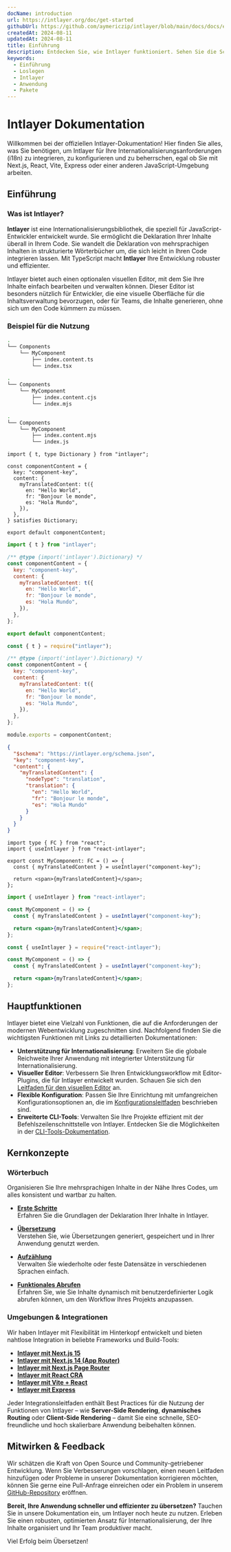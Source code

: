 ```yaml
---
docName: introduction
url: https://intlayer.org/doc/get-started
githubUrl: https://github.com/aymericzip/intlayer/blob/main/docs/docs/en/introduction.md
createdAt: 2024-08-11
updatedAt: 2024-08-11
title: Einführung
description: Entdecken Sie, wie Intlayer funktioniert. Sehen Sie die Schritte, die von Intlayer in Ihrer Anwendung verwendet werden. Sehen Sie, was die verschiedenen Pakete tun.
keywords:
  - Einführung
  - Loslegen
  - Intlayer
  - Anwendung
  - Pakete
---
```


# Intlayer Dokumentation

Willkommen bei der offiziellen Intlayer-Dokumentation! Hier finden Sie alles, was Sie benötigen, um Intlayer für Ihre Internationalisierungsanforderungen (i18n) zu integrieren, zu konfigurieren und zu beherrschen, egal ob Sie mit Next.js, React, Vite, Express oder einer anderen JavaScript-Umgebung arbeiten.

## Einführung

### Was ist Intlayer?

**Intlayer** ist eine Internationalisierungsbibliothek, die speziell für JavaScript-Entwickler entwickelt wurde. Sie ermöglicht die Deklaration Ihrer Inhalte überall in Ihrem Code. Sie wandelt die Deklaration von mehrsprachigen Inhalten in strukturierte Wörterbücher um, die sich leicht in Ihren Code integrieren lassen. Mit TypeScript macht **Intlayer** Ihre Entwicklung robuster und effizienter.

Intlayer bietet auch einen optionalen visuellen Editor, mit dem Sie Ihre Inhalte einfach bearbeiten und verwalten können. Dieser Editor ist besonders nützlich für Entwickler, die eine visuelle Oberfläche für die Inhaltsverwaltung bevorzugen, oder für Teams, die Inhalte generieren, ohne sich um den Code kümmern zu müssen.

### Beispiel für die Nutzung

```bash codeFormat="typescript"
.
└── Components
    └── MyComponent
        ├── index.content.ts
        └── index.tsx
```

```bash codeFormat="commonjs"
.
└── Components
    └── MyComponent
        ├── index.content.cjs
        └── index.mjs
```

```bash codeFormat="esm"
.
└── Components
    └── MyComponent
        ├── index.content.mjs
        └── index.js
```

```tsx fileName="src/components/MyComponent/index.content.ts" contentDeclarationFormat="typescript"
import { t, type Dictionary } from "intlayer";

const componentContent = {
  key: "component-key",
  content: {
    myTranslatedContent: t({
      en: "Hello World",
      fr: "Bonjour le monde",
      es: "Hola Mundo",
    }),
  },
} satisfies Dictionary;

export default componentContent;
```

```javascript fileName="src/components/MyComponent/index.content.mjs" contentDeclarationFormat="esm"
import { t } from "intlayer";

/** @type {import('intlayer').Dictionary} */
const componentContent = {
  key: "component-key",
  content: {
    myTranslatedContent: t({
      en: "Hello World",
      fr: "Bonjour le monde",
      es: "Hola Mundo",
    }),
  },
};

export default componentContent;
```

```javascript fileName="src/components/MyComponent/index.content.cjs" contentDeclarationFormat="commonjs"
const { t } = require("intlayer");

/** @type {import('intlayer').Dictionary} */
const componentContent = {
  key: "component-key",
  content: {
    myTranslatedContent: t({
      en: "Hello World",
      fr: "Bonjour le monde",
      es: "Hola Mundo",
    }),
  },
};

module.exports = componentContent;
```

```json fileName="src/components/MyComponent/index.content.json" contentDeclarationFormat="json"
{
  "$schema": "https://intlayer.org/schema.json",
  "key": "component-key",
  "content": {
    "myTranslatedContent": {
      "nodeType": "translation",
      "translation": {
        "en": "Hello World",
        "fr": "Bonjour le monde",
        "es": "Hola Mundo"
      }
    }
  }
}
```

```tsx fileName="src/components/MyComponent/index.tsx" codeFormat="typescript"
import type { FC } from "react";
import { useIntlayer } from "react-intlayer";

export const MyComponent: FC = () => {
  const { myTranslatedContent } = useIntlayer("component-key");

  return <span>{myTranslatedContent}</span>;
};
```

```jsx fileName="src/components/MyComponent/index.mjx" codeFormat="esm"
import { useIntlayer } from "react-intlayer";

const MyComponent = () => {
  const { myTranslatedContent } = useIntlayer("component-key");

  return <span>{myTranslatedContent}</span>;
};
```

```jsx fileName="src/components/MyComponent/index.csx" codeFormat="commonjs"
const { useIntlayer } = require("react-intlayer");

const MyComponent = () => {
  const { myTranslatedContent } = useIntlayer("component-key");

  return <span>{myTranslatedContent}</span>;
};
```

## Hauptfunktionen

Intlayer bietet eine Vielzahl von Funktionen, die auf die Anforderungen der modernen Webentwicklung zugeschnitten sind. Nachfolgend finden Sie die wichtigsten Funktionen mit Links zu detaillierten Dokumentationen:

- **Unterstützung für Internationalisierung**: Erweitern Sie die globale Reichweite Ihrer Anwendung mit integrierter Unterstützung für Internationalisierung.
- **Visueller Editor**: Verbessern Sie Ihren Entwicklungsworkflow mit Editor-Plugins, die für Intlayer entwickelt wurden. Schauen Sie sich den [Leitfaden für den visuellen Editor](https://github.com/aymericzip/intlayer/blob/main/docs/docs/de/intlayer_visual_editor.md) an.
- **Flexible Konfiguration**: Passen Sie Ihre Einrichtung mit umfangreichen Konfigurationsoptionen an, die im [Konfigurationsleitfaden](https://github.com/aymericzip/intlayer/blob/main/docs/docs/de/configuration.md) beschrieben sind.
- **Erweiterte CLI-Tools**: Verwalten Sie Ihre Projekte effizient mit der Befehlszeilenschnittstelle von Intlayer. Entdecken Sie die Möglichkeiten in der [CLI-Tools-Dokumentation](https://github.com/aymericzip/intlayer/blob/main/docs/docs/de/intlayer_cli.md).

## Kernkonzepte

### Wörterbuch

Organisieren Sie Ihre mehrsprachigen Inhalte in der Nähe Ihres Codes, um alles konsistent und wartbar zu halten.

- **[Erste Schritte](https://github.com/aymericzip/intlayer/blob/main/docs/docs/de/dictionary/get_started.md)**  
  Erfahren Sie die Grundlagen der Deklaration Ihrer Inhalte in Intlayer.

- **[Übersetzung](https://github.com/aymericzip/intlayer/blob/main/docs/docs/de/dictionary/translation.md)**  
  Verstehen Sie, wie Übersetzungen generiert, gespeichert und in Ihrer Anwendung genutzt werden.

- **[Aufzählung](https://github.com/aymericzip/intlayer/blob/main/docs/docs/de/dictionary/enumeration.md)**  
  Verwalten Sie wiederholte oder feste Datensätze in verschiedenen Sprachen einfach.

- **[Funktionales Abrufen](https://github.com/aymericzip/intlayer/blob/main/docs/docs/de/dictionary/function_fetching.md)**  
  Erfahren Sie, wie Sie Inhalte dynamisch mit benutzerdefinierter Logik abrufen können, um den Workflow Ihres Projekts anzupassen.

### Umgebungen & Integrationen

Wir haben Intlayer mit Flexibilität im Hinterkopf entwickelt und bieten nahtlose Integration in beliebte Frameworks und Build-Tools:

- **[Intlayer mit Next.js 15](https://github.com/aymericzip/intlayer/blob/main/docs/docs/de/intlayer_with_nextjs_15.md)**
- **[Intlayer mit Next.js 14 (App Router)](https://github.com/aymericzip/intlayer/blob/main/docs/docs/de/intlayer_with_nextjs_14.md)**
- **[Intlayer mit Next.js Page Router](https://github.com/aymericzip/intlayer/blob/main/docs/docs/de/intlayer_with_nextjs_page_router.md)**
- **[Intlayer mit React CRA](https://github.com/aymericzip/intlayer/blob/main/docs/docs/de/intlayer_with_create_react_app.md)**
- **[Intlayer mit Vite + React](https://github.com/aymericzip/intlayer/blob/main/docs/docs/de/intlayer_with_vite+react.md)**
- **[Intlayer mit Express](https://github.com/aymericzip/intlayer/blob/main/docs/docs/de/intlayer_with_express.md)**

Jeder Integrationsleitfaden enthält Best Practices für die Nutzung der Funktionen von Intlayer – wie **Server-Side Rendering**, **dynamisches Routing** oder **Client-Side Rendering** – damit Sie eine schnelle, SEO-freundliche und hoch skalierbare Anwendung beibehalten können.

## Mitwirken & Feedback

Wir schätzen die Kraft von Open Source und Community-getriebener Entwicklung. Wenn Sie Verbesserungen vorschlagen, einen neuen Leitfaden hinzufügen oder Probleme in unserer Dokumentation korrigieren möchten, können Sie gerne eine Pull-Anfrage einreichen oder ein Problem in unserem [GitHub-Repository](https://github.com/aymericzip/intlayer/blob/main/docs/docs) eröffnen.

**Bereit, Ihre Anwendung schneller und effizienter zu übersetzen?** Tauchen Sie in unsere Dokumentation ein, um Intlayer noch heute zu nutzen. Erleben Sie einen robusten, optimierten Ansatz für Internationalisierung, der Ihre Inhalte organisiert und Ihr Team produktiver macht.

Viel Erfolg beim Übersetzen!
